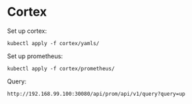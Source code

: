 # Cortex

Set up cortex:

```commandline
kubectl apply -f cortex/yamls/
```

Set up prometheus:

```commandline
kubectl apply -f cortex/prometheus/
```

Query:

```
http://192.168.99.100:30080/api/prom/api/v1/query?query=up
```
